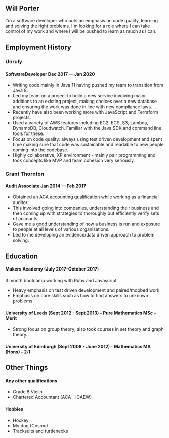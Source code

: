 ## Will Porter

I'm a software developer who puts an emphasis on code quality, learning and solving the right problems. I'm looking for a role where I can take control of my work and where I will be pushed to learn as much as I can.


## Employment History

### Unruly
#### SoftwareDeveloper Dec 2017 — Jan 2020

- Writing code mainly in Java 11 having pushed my team to transition from Java 8.
- Led my team on a project to build a new service involving major additions to an existing project, making choices over a new database and ensuring the work was done in line with new compliance laws.
- Recently have also been working more with JavaScript and Terraform projects.
- Used a variety of AWS features including EC2, ECS, S3, Lambda, DynamoDB, Cloudwatch. Familiar with the Java SDK and command line tools for these.  
- Focus on code quality: always using test driven development and spent time making sure that code was sustainable and readable to new people coming into the codebase.
- Highly collaborative, XP environment - mainly pair programming and took concepts like MVP and team cohesion very seriously.

### Grant Thornton
#### Audit Associate Jan 2014 — Feb 2017

- Obtained an ACA accounting qualification while working as a financial auditor.
- This involved going into companies, understanding their business and then coming up with strategies to thoroughly but efficiently verify sets of accounts.
- Gave me a good understanding of how a business is run and exposure to people at all levels of various organisations.
- Led to me developing an evidence/data driven approach to problem solving.

## Education

#### Makers Academy (July 2017-October 2017)
3 month bootcamp working with Ruby and Javascript

- Heavy emphasis on test driven development and paired/mobbed work
- Emphasis on core skills such as how to find answers to unknown problems 

#### University of Leeds (Sept 2012 - Sept 2013) - Pure Mathematics MSc - Merit
- Strong focus on group theory; also took courses in set theory and graph theory.

#### University of Edinburgh (Sept 2008 - June 2012) - Mathematics MA (Hons) - 2:1

## Other Things
#### Any other qualifications

- Grade 8 Violin
- Chartered Accountant (ACA - ICAEW)


#### Hobbies
- Hockey
- My dog (Cosmo)
- Tracksuits and turtlenecks
